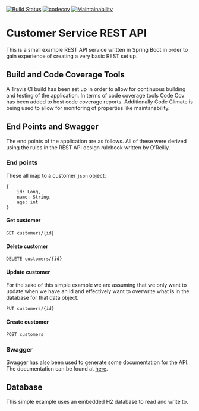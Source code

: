 [![Build Status](https://travis-ci.com/JamesCollerton/Customer_REST_Service.svg?branch=master)](https://travis-ci.com/JamesCollerton/Customer_REST_Service)
[![codecov](https://codecov.io/gh/JamesCollerton/Customer_REST_Service/branch/master/graph/badge.svg)](https://codecov.io/gh/JamesCollerton/Customer_REST_Service)
[![Maintainability](https://api.codeclimate.com/v1/badges/8852f509c33c43605ca9/maintainability)](https://codeclimate.com/github/JamesCollerton/Customer_REST_Service/maintainability)

# Customer Service REST API

This is a small example REST API service written in Spring Boot in order to gain experience of creating a very basic REST set up.

## Build and Code Coverage Tools

A Travis CI build has been set up in order to allow for continuous building and testing of the application. In terms of code coverage tools Code Cov has been added to host code coverage reports. Additionally Code Climate is being used to allow for monitoring of properties like maintanability.

## End Points and Swagger

The end points of the application are as follows. All of these were derived using the rules in the REST API design rulebook written by O'Reilly.

### End points

These all map to a customer `json` object:

```
{
	id: Long,
	name: String,
	age: int
}
```

#### Get customer

```
GET customers/{id}
```

#### Delete customer

```
DELETE customers/{id}
```

#### Update customer

For the sake of this simple example we are assuming that we only want to update when we have an Id and effectively want to overwrite what is in the database for that data object.

```
PUT customers/{id}
```

#### Create customer 

```
POST customers
```

### Swagger

Swagger has also been used to generate some documentation for the API. The documentation can be found at [here](http://localhost:8080/swagger-ui.html).

## Database

This simple example uses an embedded H2 database to read and write to.
